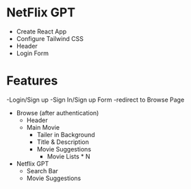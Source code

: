 # NetFlix GPT

- Create React App
- Configure Tailwind CSS
- Header
- Login Form 

# Features
-Login/Sign up
    -Sign In/Sign  up Form
    -redirect to Browse Page
- Browse (after authentication)
    - Header
    - Main Movie
        - Tailer in Background
        - Title & Description
        - Movie Suggestions
            - Movie Lists * N
- Netflix GPT
    - Search Bar
    - Movie Suggestions